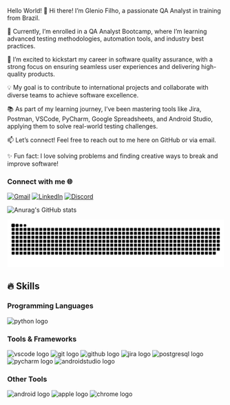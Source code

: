 Hello World! 👋
Hi there! I’m Glenio Filho, a passionate QA Analyst in training from Brazil.

🌱 Currently, I’m enrolled in a QA Analyst Bootcamp, where I’m learning advanced testing methodologies, automation tools, and industry best practices.

🔭 I’m excited to kickstart my career in software quality assurance, with a strong focus on ensuring seamless user experiences and delivering high-quality products.

💡 My goal is to contribute to international projects and collaborate with diverse teams to achieve software excellence.

📚 As part of my learning journey, I’ve been mastering tools like Jira, Postman, VSCode, PyCharm, Google Spreadsheets, and Android Studio, applying them to solve real-world testing challenges.

📫 Let’s connect! Feel free to reach out to me here on GitHub or via email. 

✨ Fun fact: I love solving problems and finding creative ways to break and improve software! 

### Connect with me 🌐

[![Gmail](https://img.shields.io/badge/Gmail-D14836?style=for-the-badge&logo=gmail&logoColor=white)](mailto:filhoglenio@mail.com)
[![LinkedIn](https://img.shields.io/badge/LinkedIn-0077B5?style=for-the-badge&logo=linkedin&logoColor=white)](https://www.linkedin.com/in/gleniofilho/)
[![Discord](https://img.shields.io/badge/Discord-7289DA?style=for-the-badge&logo=discord&logoColor=white)](https://discordapp.com/users/gleniofilho)

![Anurag's GitHub stats](https://github-readme-stats.vercel.app/api?username=GlenioFilho&show_icons=true&theme=dark)


![Snake animation](https://github.com/Platane/snk/raw/output/github-contribution-grid-snake.svg)

<h2 align="left">🔥 Skills</h2>

### 

<h3 align="left">Programming Languages</h3>
<div align="left">
  <img src="https://cdn.jsdelivr.net/gh/devicons/devicon/icons/python/python-original.svg" height="40" alt="python logo" />
</div>

### 

<h3 align="left">Tools & Frameworks</h3>
<div align="left">
  <img src="https://cdn.jsdelivr.net/gh/devicons/devicon/icons/vscode/vscode-original.svg" height="40" alt="vscode logo" />
  <img src="https://cdn.jsdelivr.net/gh/devicons/devicon/icons/git/git-original.svg" height="40" alt="git logo" />
  <img src="https://cdn.jsdelivr.net/gh/devicons/devicon/icons/github/github-original.svg" height="40" alt="github logo" />
  <img src="https://cdn.jsdelivr.net/gh/devicons/devicon/icons/jira/jira-original.svg" height="40" alt="jira logo" />
  <img src="https://cdn.jsdelivr.net/gh/devicons/devicon/icons/postgresql/postgresql-original.svg" height="40" alt="postgresql logo" />
  <img src="https://cdn.jsdelivr.net/gh/devicons/devicon/icons/pycharm/pycharm-original.svg" height="40" alt="pycharm logo" />
  <img src="https://cdn.jsdelivr.net/gh/devicons/devicon/icons/androidstudio/androidstudio-original.svg" height="40" alt="androidstudio logo" />
</div>

### 

<h3 align="left">Other Tools</h3>
<div align="left">
  <img src="https://cdn.jsdelivr.net/gh/devicons/devicon/icons/android/android-original.svg" height="40" alt="android logo" />
  <img src="https://cdn.jsdelivr.net/gh/devicons/devicon/icons/apple/apple-original.svg" height="40" alt="apple logo" />
  <img src="https://cdn.jsdelivr.net/gh/devicons/devicon/icons/chrome/chrome-original.svg" height="40" alt="chrome logo" />
</div>






